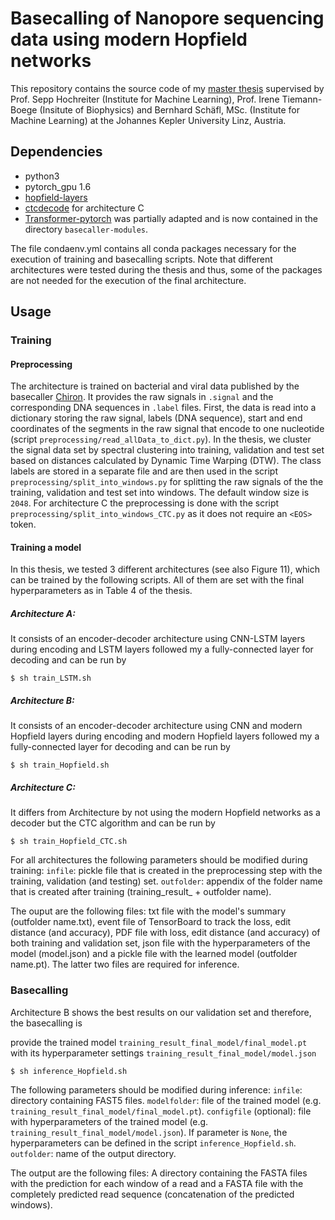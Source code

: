 # Basecalling of Nanopore sequencing data using modern Hopfield networks
This repository contains the source code of my [master thesis](https://epub.jku.at/obvulihs/content/titleinfo/6966694) supervised by Prof. Sepp Hochreiter (Institute for Machine Learning), Prof. Irene Tiemann-Boege (Insitute of Biophysics) and Bernhard Schäfl, MSc. (Institute for Machine Learning) at the Johannes Kepler University Linz, Austria. 

## Dependencies
* python3
* pytorch_gpu 1.6
* [hopfield-layers](https://github.com/ml-jku/hopfield-layers)
* [ctcdecode](https://github.com/parlance/ctcdecode.git) for architecture C
* [Transformer-pytorch](https://github.com/dreamgonfly/Transformer-pytorch) was partially adapted and is now contained in the directory `basecaller-modules`.

The file condaenv.yml contains all conda packages necessary for the execution of training and basecalling scripts. Note that different architectures were tested during the thesis and thus, some of the packages are not needed for the execution of the final architecture. 

## Usage
### Training
#### Preprocessing

The architecture is trained on bacterial and viral data published by the basecaller [Chiron](https://github.com/haotianteng/Chiron). It provides the raw signals in `.signal` and the corresponding DNA sequences in `.label` files. 
First, the data is read into a dictionary storing the raw signal, labels (DNA sequence), start and end coordinates of the segments in the raw signal that encode to one nucleotide (script `preprocessing/read_allData_to_dict.py`). In the thesis, we cluster the signal data set by spectral clustering into training, validation and test set based on distances calculated by Dynamic Time Warping (DTW). The class labels are stored in a separate file and are then used in the script `preprocessing/split_into_windows.py` for splitting the raw signals of the the training, validation and test set into windows. The default window size is `2048`.
For architecture C the preprocessing is done with the script `preprocessing/split_into_windows_CTC.py` as it does not require an `<EOS>` token. 

#### Training a model
In this thesis, we tested 3 different architectures (see also Figure 11), which can be trained by the following scripts. All of them are set with the final hyperparameters as in Table 4 of the thesis. 
##### Architecture A:
It consists of an encoder-decoder architecture using CNN-LSTM layers during encoding and LSTM layers followed my a fully-connected layer for decoding and can be run by

```angular2
$ sh train_LSTM.sh
```
##### Architecture B:
It consists of an encoder-decoder architecture using CNN and modern Hopfield layers during encoding and modern Hopfield layers followed my a fully-connected layer for decoding and can be run by

```angular2
$ sh train_Hopfield.sh
```

##### Architecture C:
It differs from Architecture by not using the modern Hopfield networks as a decoder but the CTC algorithm and can be run by

```angular2
$ sh train_Hopfield_CTC.sh
```

For all architectures the following parameters should be modified during training:
`infile`: pickle file that is created in the preprocessing step with the training, validation (and testing) set.
`outfolder`: appendix of the folder name that is created after training (training_result_ + outfolder name).

The ouput are the following files: 
txt file with the model's summary (outfolder name.txt), event file of TensorBoard to track the loss, edit distance (and accuracy), PDF file with loss, edit distance (and accuracy) of both training and validation set, json file with the hyperparameters of the model (model.json) and a pickle file with the learned model (outfolder name.pt). The latter two files are required for inference. 

### Basecalling
Architecture B shows the best results on our validation set and therefore, the basecalling is 


provide the trained model `training_result_final_model/final_model.pt` with its hyperparameter settings `training_result_final_model/model.json`

```angular2
$ sh inference_Hopfield.sh
```

The following parameters should be modified during inference:
`infile`: directory containing FAST5 files.
`modelfolder`: file of the trained model (e.g. `training_result_final_model/final_model.pt`).
`configfile` (optional): file with hyperparameters of the trained model (e.g. `training_result_final_model/model.json`). If parameter is `None`, the hyperparameters can be defined in the script `inference_Hopfield.sh`.
`outfolder`: name of the output directory. 

The output are the following files: 
A directory containing the FASTA files with the prediction for each window of a read and a FASTA file with the completely predicted read sequence (concatenation of the predicted windows). 